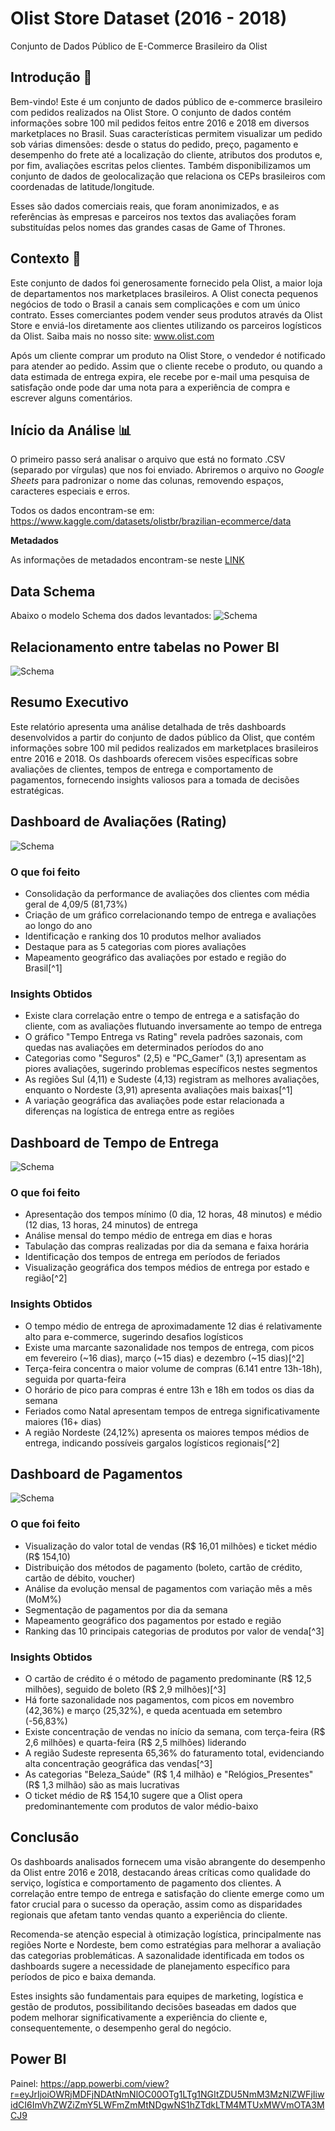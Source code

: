 # Olist Store Dataset (2016 - 2018)
 Conjunto de Dados Público de E-Commerce Brasileiro da Olist

## Introdução 📓

Bem-vindo! Este é um conjunto de dados público de e-commerce brasileiro com pedidos realizados na Olist Store. O conjunto de dados contém informações sobre 100 mil pedidos feitos entre 2016 e 2018 em diversos marketplaces no Brasil. Suas características permitem visualizar um pedido sob várias dimensões: desde o status do pedido, preço, pagamento e desempenho do frete até a localização do cliente, atributos dos produtos e, por fim, avaliações escritas pelos clientes. Também disponibilizamos um conjunto de dados de geolocalização que relaciona os CEPs brasileiros com coordenadas de latitude/longitude.

Esses são dados comerciais reais, que foram anonimizados, e as referências às empresas e parceiros nos textos das avaliações foram substituídas pelos nomes das grandes casas de Game of Thrones.

## Contexto 📨
Este conjunto de dados foi generosamente fornecido pela Olist, a maior loja de departamentos nos marketplaces brasileiros. A Olist conecta pequenos negócios de todo o Brasil a canais sem complicações e com um único contrato. Esses comerciantes podem vender seus produtos através da Olist Store e enviá-los diretamente aos clientes utilizando os parceiros logísticos da Olist. Saiba mais no nosso site: www.olist.com

Após um cliente comprar um produto na Olist Store, o vendedor é notificado para atender ao pedido. Assim que o cliente recebe o produto, ou quando a data estimada de entrega expira, ele recebe por e-mail uma pesquisa de satisfação onde pode dar uma nota para a experiência de compra e escrever alguns comentários.

## Início da Análise 📊

O primeiro passo será analisar o arquivo que está no formato .CSV (separado por vírgulas) que nos foi enviado.
Abriremos o arquivo no *Google Sheets* para padronizar o nome das colunas, removendo espaços, caracteres especiais e erros.


Todos os dados encontram-se em: https://www.kaggle.com/datasets/olistbr/brazilian-ecommerce/data

**Metadados**

As informações de metadados encontram-se neste [LINK](/Metadados.txt)

## Data Schema

Abaixo o modelo Schema dos dados levantados:
![Schema](images/data_schema.png)

## Relacionamento entre tabelas no Power BI 
![Schema](images/relacionamento.png)

## Resumo Executivo

Este relatório apresenta uma análise detalhada de três dashboards desenvolvidos a partir do conjunto de dados público da Olist, que contém informações sobre 100 mil pedidos realizados em marketplaces brasileiros entre 2016 e 2018. Os dashboards oferecem visões específicas sobre avaliações de clientes, tempos de entrega e comportamento de pagamentos, fornecendo insights valiosos para a tomada de decisões estratégicas.

## Dashboard de Avaliações (Rating)

![Schema](images/TELA_03.png)

### O que foi feito

- Consolidação da performance de avaliações dos clientes com média geral de 4,09/5 (81,73%)
- Criação de um gráfico correlacionando tempo de entrega e avaliações ao longo do ano
- Identificação e ranking dos 10 produtos melhor avaliados
- Destaque para as 5 categorias com piores avaliações
- Mapeamento geográfico das avaliações por estado e região do Brasil[^1]


### Insights Obtidos

- Existe clara correlação entre o tempo de entrega e a satisfação do cliente, com as avaliações flutuando inversamente ao tempo de entrega
- O gráfico "Tempo Entrega vs Rating" revela padrões sazonais, com quedas nas avaliações em determinados períodos do ano
- Categorias como "Seguros" (2,5) e "PC_Gamer" (3,1) apresentam as piores avaliações, sugerindo problemas específicos nestes segmentos
- As regiões Sul (4,11) e Sudeste (4,13) registram as melhores avaliações, enquanto o Nordeste (3,91) apresenta avaliações mais baixas[^1]
- A variação geográfica das avaliações pode estar relacionada a diferenças na logística de entrega entre as regiões


## Dashboard de Tempo de Entrega

![Schema](images/TELA_02.png)

### O que foi feito

- Apresentação dos tempos mínimo (0 dia, 12 horas, 48 minutos) e médio (12 dias, 13 horas, 24 minutos) de entrega
- Análise mensal do tempo médio de entrega em dias e horas
- Tabulação das compras realizadas por dia da semana e faixa horária
- Identificação dos tempos de entrega em períodos de feriados
- Visualização geográfica dos tempos médios de entrega por estado e região[^2]


### Insights Obtidos

- O tempo médio de entrega de aproximadamente 12 dias é relativamente alto para e-commerce, sugerindo desafios logísticos
- Existe uma marcante sazonalidade nos tempos de entrega, com picos em fevereiro (~16 dias), março (~15 dias) e dezembro (~15 dias)[^2]
- Terça-feira concentra o maior volume de compras (6.141 entre 13h-18h), seguida por quarta-feira
- O horário de pico para compras é entre 13h e 18h em todos os dias da semana
- Feriados como Natal apresentam tempos de entrega significativamente maiores (16+ dias)
- A região Nordeste (24,12%) apresenta os maiores tempos médios de entrega, indicando possíveis gargalos logísticos regionais[^2]


## Dashboard de Pagamentos

![Schema](images/TELA_01.png)

### O que foi feito

- Visualização do valor total de vendas (R\$ 16,01 milhões) e ticket médio (R\$ 154,10)
- Distribuição dos métodos de pagamento (boleto, cartão de crédito, cartão de débito, voucher)
- Análise da evolução mensal de pagamentos com variação mês a mês (MoM%)
- Segmentação de pagamentos por dia da semana
- Mapeamento geográfico dos pagamentos por estado e região
- Ranking das 10 principais categorias de produtos por valor de venda[^3]


### Insights Obtidos

- O cartão de crédito é o método de pagamento predominante (R\$ 12,5 milhões), seguido de boleto (R\$ 2,9 milhões)[^3]
- Há forte sazonalidade nos pagamentos, com picos em novembro (42,36%) e março (25,32%), e queda acentuada em setembro (-56,83%)
- Existe concentração de vendas no início da semana, com terça-feira (R\$ 2,6 milhões) e quarta-feira (R\$ 2,5 milhões) liderando
- A região Sudeste representa 65,36% do faturamento total, evidenciando alta concentração geográfica das vendas[^3]
- As categorias "Beleza_Saúde" (R\$ 1,4 milhão) e "Relógios_Presentes" (R\$ 1,3 milhão) são as mais lucrativas
- O ticket médio de R\$ 154,10 sugere que a Olist opera predominantemente com produtos de valor médio-baixo


## Conclusão

Os dashboards analisados fornecem uma visão abrangente do desempenho da Olist entre 2016 e 2018, destacando áreas críticas como qualidade do serviço, logística e comportamento de pagamento dos clientes. A correlação entre tempo de entrega e satisfação do cliente emerge como um fator crucial para o sucesso da operação, assim como as disparidades regionais que afetam tanto vendas quanto a experiência do cliente.

Recomenda-se atenção especial à otimização logística, principalmente nas regiões Norte e Nordeste, bem como estratégias para melhorar a avaliação das categorias problemáticas. A sazonalidade identificada em todos os dashboards sugere a necessidade de planejamento específico para períodos de pico e baixa demanda.

Estes insights são fundamentais para equipes de marketing, logística e gestão de produtos, possibilitando decisões baseadas em dados que podem melhorar significativamente a experiência do cliente e, consequentemente, o desempenho geral do negócio.

## Power BI

Painel: https://app.powerbi.com/view?r=eyJrIjoiOWRjMDFjNDAtNmNlOC00OTg1LTg1NGItZDU5NmM3MzNlZWFjIiwidCI6ImVhZWZiZmY5LWFmZmMtNDgwNS1hZTdkLTM4MTUxMWVmOTA3MCJ9


